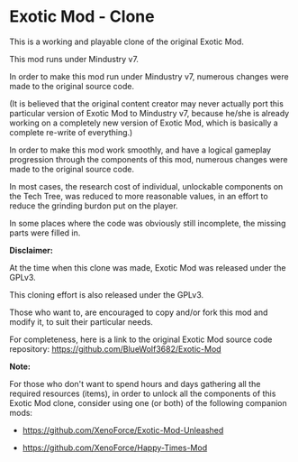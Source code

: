 # Exotic Mod - Clone

This is a working and playable clone of the original Exotic Mod.

This mod runs under Mindustry v7.

In order to make this mod run under Mindustry v7, numerous changes were made to the original source code.

(It is believed that the original content creator may never actually port this particular version of Exotic Mod to Mindustry v7, because he/she is already working on a completely new version of Exotic Mod, which is basically a complete re-write of everything.)

In order to make this mod work smoothly, and have a logical gameplay progression through the components of this mod, numerous changes were made to the original source code.

In most cases, the research cost of individual, unlockable components on the Tech Tree, was reduced to more reasonable values, in an effort to reduce the grinding burdon put on the player.

In some places where the code was obviously still incomplete, the missing parts were filled in.

**Disclaimer:**

At the time when this clone was made, Exotic Mod was released under the GPLv3.

This cloning effort is also released under the GPLv3.

Those who want to, are encouraged to copy and/or fork this mod and modify it, to suit their particular needs.

For completeness, here is a link to the original Exotic Mod source code repository: https://github.com/BlueWolf3682/Exotic-Mod

**Note:**

For those who don't want to spend hours and days gathering all the required resources (items), in order to unlock all the components of this Exotic Mod clone, consider using one (or both) of the following companion mods:

 * https://github.com/XenoForce/Exotic-Mod-Unleashed

 * https://github.com/XenoForce/Happy-Times-Mod

